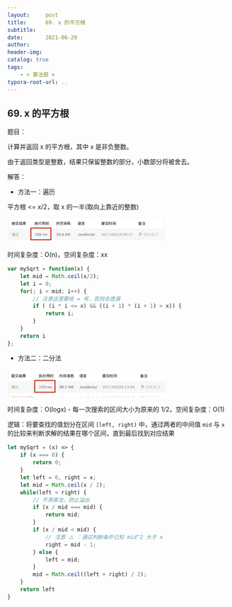```yaml
---
layout:     post
title:      69. x 的平方根
subtitle:  
date:       2021-06-29
author:     
header-img: 
catalog: true
tags:
    - < 算法题 >
typora-root-url: ..
---
```


## 69. x 的平方根

题目：

计算并返回 x 的平方根，其中 x 是非负整数。

由于返回类型是整数，结果只保留整数的部分，小数部分将被舍去。

解答：

- 方法一：遍历

平方根 <= x/2，取 x 的一半(取向上靠近的整数)

<img src="/../img/assets_2019/image-20210629083453119.png" alt="image-20210629083453119" style="zoom:35%;" />

时间复杂度：O(n)，空间复杂度：xx

```js
var mySqrt = function(x) {
    let mid = Math.ceil(x/2);
    let i = 0;
    for(; i < mid; i++) {
        // 注意这里要给 = 号，否则会遗漏
        if ( (i * i <= x) && ((i + 1) * (i + 1) > x)) {
            return i;
        }
    }
    return i
};
```

- 方法二：二分法

<img src="/../img/assets_2019/image-20210629235752292.png" alt="image-20210629235752292" style="zoom:35%;" />

时间复杂度：O(logx) - 每一次搜索的区间大小为原来的 1/2，空间复杂度：O(1)

逻辑：将要查找的值划分在区间 `[left, right)` 中，通过两者的中间值 `mid` 与 `x` 的比较来判断求解的结果在哪个区间，直到最后找到对应结果

```js
let mySqrt = (x) => {
    if (x === 0) {
        return 0;
    }
    let left = 0, right = x;
    let mid = Math.ceil(x / 2);
    while(left < right) {
        // 不用乘法，防止溢出
        if (x / mid === mid) {
            return mid;
        }
        if (x / mid < mid) {
            // 注意 ⚠️ ：通过判断条件已知 mid^2 大于 x
            right = mid - 1;
        } else {
            left = mid;
        }
        mid = Math.ceil((left + right) / 2);
    }
    return left
}
```

